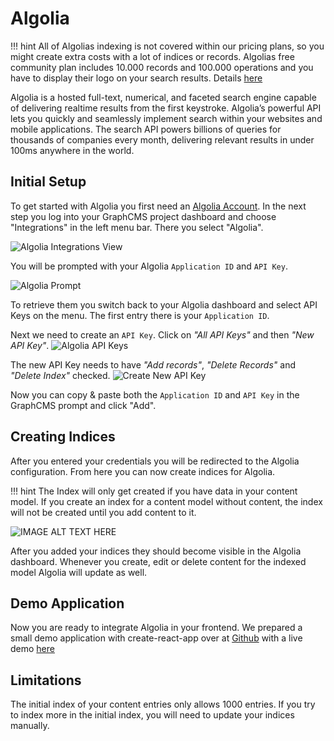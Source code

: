 # Algolia

!!! hint
	All of Algolias indexing is not covered within our pricing plans, so you might create extra costs with a lot of indices or records. Algolias free community plan includes 10.000 records and 100.000 operations and you have to display their logo on your search results. Details [here](https://www.algolia.com/pricing)

Algolia is a hosted full-text, numerical, and faceted search engine capable of delivering realtime results from the first keystroke. Algolia’s powerful API lets you quickly and seamlessly implement search within your websites and mobile applications. The search API powers billions of queries for thousands of companies every month, delivering relevant results in under 100ms anywhere in the world.

## Initial Setup

To get started with Algolia you first need an [Algolia Account][1]. In the next step you log into your GraphCMS project dashboard and choose "Integrations" in the left menu bar. There you select "Algolia".

![Algolia Integrations View][image-1]

You will be prompted with your Algolia `Application ID` and `API Key`. 

![Algolia Prompt][image-2]

To retrieve them you switch back to your Algolia dashboard and select API Keys on the menu. The first entry there is your `Application ID`. 

Next we need to create an `API Key`. Click on *"All API Keys"* and then *"New API Key"*.
![Algolia API Keys][image-3]

The new API Key needs to have *"Add records"*, *"Delete Records"* and *"Delete Index"* checked.
![Create New API Key][image-4]

Now you can copy & paste both the `Application ID` and `API Key` in the GraphCMS prompt and click "Add".

## Creating Indices

After you entered your credentials you will be redirected to the Algolia configuration. From here you can now create indices for Algolia.

!!! hint
	The Index will only get created if you have data in your content model. If you create an index for a content model without content, the index will not be created until you add content to it.

![IMAGE ALT TEXT HERE][image-5]

After you added your indices they should become visible in the Algolia dashboard. Whenever you create, edit or delete content for the indexed model Algolia will update as well.

## Demo Application

Now you are ready to integrate Algolia in your frontend. We prepared a small demo application with create-react-app over at [Github][2] with a live demo [here][3]

## Limitations

The initial index of your content entries only allows 1000 entries. If you try to index more in the initial index, you will need to update your indices manually.

[1]:	https://www.algolia.com/users/sign_up
[2]:	https://github.com/belazer/graphcms-algolia
[3]:	https://graphcms-algolia.netlify.com

[image-1]:	../gitbook/images/integrations/integration_view.png
[image-2]:	../img/integrations/algolia_prompt.png
[image-3]:	../img/integrations/algolia_api_keys.png
[image-4]:	../img/integrations/algolia_create_key.png
[image-5]:	https://media.giphy.com/media/xT1Ra3NA1YjMQMpB4Y/giphy.gif